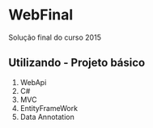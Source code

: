 # WebFinal
Solução final do curso 2015
## Utilizando - Projeto básico
1) WebApi
2) C#
3) MVC
4) EntityFrameWork
5) Data Annotation
